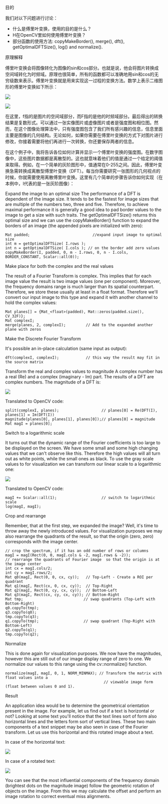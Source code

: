 目的

我们对以下问题进行讨论：

* 什么是傅里叶变换，使用的目的是什么？
* H在OpenCV里如何使用傅里叶变换？
* 部分函数的使用方法: copyMakeBorder(), merge(), dft(), getOptimalDFTSize(), log() and normalize().

原理解释 

傅里叶变换会将图像转化为图像的sin和cos部分。也就是说，他会将图片转换成空间域转化为时频域。原理也很简单，所有的函数都可以准确地用sin和cos的无穷级数来表示。傅里叶变换就是用来实现这一过程的变换方法。数学上表示二维图形的傅里叶变换如下所示：

![](http://latex.codecogs.com/gif.latex?F(k,l)=\displaystyle\sum\limits_{i=0}^{N-1}\sum\limits_{j=0}^{N-1}f(i,j)e^{-i2\pi(\frac{ki}{N}+\frac{lj}{N})})

![](http://latex.codecogs.com/gif.latex?e^{ix}=\cos{x}+i\sin{x})

在这里，f指的是图片的空间域部分，而F指的是他的时频域部分。最后得出的转换结果是复数形式。可以通过一张实像图片或虚像图片或者是强度图和相位图。然而，在这个图像处理算法中，只有强度图包含了我们所有感兴趣的信息，信息里面主要是图像的几何结构。无论如何，如果你需要在傅里叶变换的方式下对图片进行修改，你接着需要将他们再进行一次转换，你还要保存两者的信息。

在这个例子中，我将告诉各位如何计算并显示一个傅里叶变换的强度图。在数字图像中，这些图片数据都是离散型的。这也就意味着他们的值是通过一个给定的阈值来取得。例如，在一个简单的灰阶图形中，值通常在0-255之间。因此，傅里叶变换急需转换成离散型傅里叶变换（DFT）。每当你需要研究一张图形的几何视点的时候，你就需要使用离散傅里叶变换。这里有几个简单的步骤告诉你如何实现（在本例中，I代表的是一张灰阶图像）：

Expand the image to an optimal size
The performance of a DFT is dependent of the image size. It tends to be the fastest for image sizes that are multiple of the numbers two, three and five. Therefore, to achieve maximal performance it is generally a good idea to pad border values to the image to get a size with such traits. The getOptimalDFTSize() returns this optimal size and we can use the copyMakeBorder() function to expand the borders of an image (the appended pixels are initialized with zero):

```
Mat padded;                            //expand input image to optimal size
int m = getOptimalDFTSize( I.rows );
int n = getOptimalDFTSize( I.cols ); // on the border add zero values
copyMakeBorder(I, padded, 0, m - I.rows, 0, n - I.cols, BORDER_CONSTANT, Scalar::all(0));
```

Make place for both the complex and the real values

The result of a Fourier Transform is complex. This implies that for each image value the result is two image values (one per component). Moreover, the frequency domains range is much larger than its spatial counterpart. Therefore, we store these usually at least in a float format. Therefore we'll convert our input image to this type and expand it with another channel to hold the complex values:

```
Mat planes[] = {Mat_<float>(padded), Mat::zeros(padded.size(), CV_32F)};
Mat complexI;
merge(planes, 2, complexI);         // Add to the expanded another plane with zeros
```

Make the Discrete Fourier Transform

It's possible an in-place calculation (same input as output):

```
dft(complexI, complexI);            // this way the result may fit in the source matrix
```

Transform the real and complex values to magnitude
A complex number has a real (Re) and a complex (imaginary - Im) part. The results of a DFT are complex numbers. The magnitude of a DFT is:

![](http://latex.codecogs.com/gif.latex?M=\sqrt[2]{{Re(DFT(I))}^2+{Im(DFT(I))}^2})

Translated to OpenCV code:

```
split(complexI, planes);                   // planes[0] = Re(DFT(I), planes[1] = Im(DFT(I))
magnitude(planes[0], planes[1], planes[0]);// planes[0] = magnitude
Mat magI = planes[0];
```

Switch to a logarithmic scale

It turns out that the dynamic range of the Fourier coefficients is too large to be displayed on the screen. We have some small and some high changing values that we can't observe like this. Therefore the high values will all turn out as white points, while the small ones as black. To use the gray scale values to for visualization we can transform our linear scale to a logarithmic one:

![](http://latex.codecogs.com/gif.latex?M_1=\log{(1+M)})

Translated to OpenCV code:

```
magI += Scalar::all(1);                    // switch to logarithmic scale
log(magI, magI);
```

Crop and rearrange

Remember, that at the first step, we expanded the image? Well, it's time to throw away the newly introduced values. For visualization purposes we may also rearrange the quadrants of the result, so that the origin (zero, zero) corresponds with the image center.

```
// crop the spectrum, if it has an odd number of rows or columns
magI = magI(Rect(0, 0, magI.cols & -2, magI.rows & -2));
// rearrange the quadrants of Fourier image  so that the origin is at the image center
int cx = magI.cols/2;
int cy = magI.rows/2;
Mat q0(magI, Rect(0, 0, cx, cy));   // Top-Left - Create a ROI per quadrant
Mat q1(magI, Rect(cx, 0, cx, cy));  // Top-Right
Mat q2(magI, Rect(0, cy, cx, cy));  // Bottom-Left
Mat q3(magI, Rect(cx, cy, cx, cy)); // Bottom-Right
Mat tmp;                           // swap quadrants (Top-Left with Bottom-Right)
q0.copyTo(tmp);
q3.copyTo(q0);
tmp.copyTo(q3);
q1.copyTo(tmp);                    // swap quadrant (Top-Right with Bottom-Left)
q2.copyTo(q1);
tmp.copyTo(q2);
```

Normalize

This is done again for visualization purposes. We now have the magnitudes, however this are still out of our image display range of zero to one. We normalize our values to this range using the cv::normalize() function.

```
normalize(magI, magI, 0, 1, NORM_MINMAX); // Transform the matrix with float values into a
                                            // viewable image form (float between values 0 and 1).
```

Result

An application idea would be to determine the geometrical orientation present in the image. For example, let us find out if a text is horizontal or not? Looking at some text you'll notice that the text lines sort of form also horizontal lines and the letters form sort of vertical lines. These two main components of a text snippet may be also seen in case of the Fourier transform. Let us use this horizontal and this rotated image about a text.

In case of the horizontal text:

![](https://docs.opencv.org/4.1.0/result_normal.jpg)

In case of a rotated text:

![](https://docs.opencv.org/4.1.0/result_rotated.jpg)

You can see that the most influential components of the frequency domain (brightest dots on the magnitude image) follow the geometric rotation of objects on the image. From this we may calculate the offset and perform an image rotation to correct eventual miss alignments.
